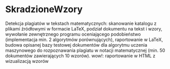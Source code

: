# SkradzioneWzory

Detekcja plagiatów w tekstach matematycznych: skanowanie katalogu z plikami źródłowymi w formacie LaTeX, podział dokumentu na tekst i wzory, wywołanie zewnętrznego programu oceniającego podobieństwo (implementacja min. 2 algorytmów porównujących), raportowanie w LaTeX, budowa opisanej bazy testowej dokumentów dla algorytmu uczenia maszynowego do rozpoznawania plagiatu w notacji matematycznej (min. 50 dokumentów zawierających 10 wzorów).
wow!: raportowanie w HTML z wizualizacją wzorów
